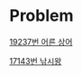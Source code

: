 # Problem

[19237번 어른 상어](https://www.acmicpc.net/problem/19237)

[17143번 낚시왕](https://www.acmicpc.net/problem/17143)

